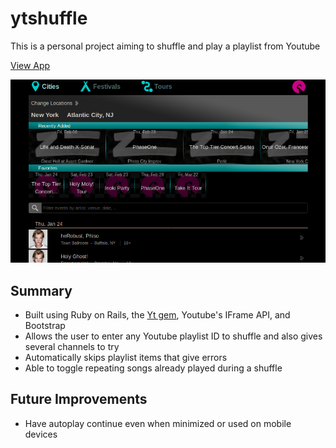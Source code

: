 # ytshuffle
This is a personal project aiming to shuffle and play a playlist from Youtube

[View App](https://ytshuffle.herokuapp.com)

![screenshot](https://github.com/kianga722/edmlambo/blob/master/public/images/screenshot.jpg)

## Summary

* Built using Ruby on Rails, the [Yt gem](https://github.com/Fullscreen/yt), Youtube's IFrame API, and Bootstrap
* Allows the user to enter any Youtube playlist ID to shuffle and also gives several channels to try
* Automatically skips playlist items that give errors
* Able to toggle repeating songs already played during a shuffle


## Future Improvements

* Have autoplay continue even when minimized or used on mobile devices